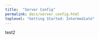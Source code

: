 ```yaml
---
title:  "Server Config"
permalink: docs/server_config.html
toplevel: "Getting Started: Intermediate"
---
```


test2
